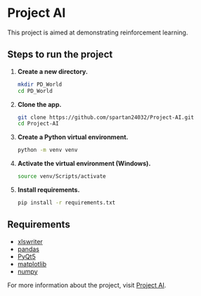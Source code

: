 # Project AI

This project is aimed at demonstrating reinforcement learning. 

## Steps to run the project

1. **Create a new directory.**

    ```bash
    mkdir PD_World
    cd PD_World
    ```

2. **Clone the app.**

    ```bash
    git clone https://github.com/spartan24032/Project-AI.git
    cd Project-AI
    ```

3. **Create a Python virtual environment.**

    ```bash
    python -m venv venv
    ```

4. **Activate the virtual environment (Windows).**

    ```bash
    source venv/Scripts/activate
    ```

5. **Install requirements.**

    ```bash
    pip install -r requirements.txt
    ```

## Requirements

- [xlswriter](https://pypi.org/project/XlsxWriter/)
- [pandas](https://pandas.pydata.org/)
- [PyQt5](https://pypi.org/project/PyQt5/)
- [matplotlib](https://matplotlib.org/)
- [numpy](https://numpy.org/)

For more information about the project, visit [Project AI](https://github.com/spartan24032/Project-AI).
